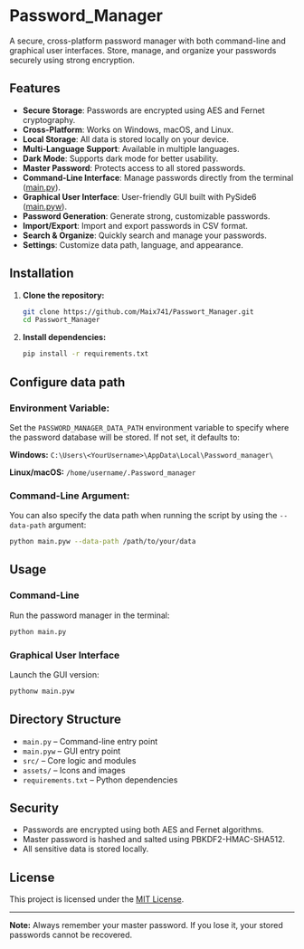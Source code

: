 # Password_Manager

A secure, cross-platform password manager with both command-line and graphical user interfaces. Store, manage, and organize your passwords securely using strong encryption.

## Features

- **Secure Storage**: Passwords are encrypted using AES and Fernet cryptography.
- **Cross-Platform**: Works on Windows, macOS, and Linux.
- **Local Storage**: All data is stored locally on your device.
- **Multi-Language Support**: Available in multiple languages.
- **Dark Mode**: Supports dark mode for better usability.
- **Master Password**: Protects access to all stored passwords.
- **Command-Line Interface**: Manage passwords directly from the terminal ([main.py](main.py)).
- **Graphical User Interface**: User-friendly GUI built with PySide6 ([main.pyw](main.pyw)).
- **Password Generation**: Generate strong, customizable passwords.
- **Import/Export**: Import and export passwords in CSV format.
- **Search & Organize**: Quickly search and manage your passwords.
- **Settings**: Customize data path, language, and appearance.

## Installation

1. **Clone the repository:**
   ```sh
   git clone https://github.com/Maix741/Passwort_Manager.git
   cd Passwort_Manager
   ```

2. **Install dependencies:**
   ```sh
   pip install -r requirements.txt
   ```

## Configure data path
### Environment Variable:
Set the `PASSWORD_MANAGER_DATA_PATH` environment variable to specify where the password database will be stored. If not set, it defaults to:

**Windows:** `C:\Users\<YourUsername>\AppData\Local\Password_manager\`

**Linux/macOS:** `/home/username/.Password_manager`

### Command-Line Argument:
You can also specify the data path when running the script by using the `--data-path` argument:
```sh
python main.pyw --data-path /path/to/your/data
```

## Usage

### Command-Line

Run the password manager in the terminal:
```sh
python main.py
```

### Graphical User Interface

Launch the GUI version:
```sh
pythonw main.pyw
```

## Directory Structure

- `main.py` – Command-line entry point
- `main.pyw` – GUI entry point
- `src/` – Core logic and modules
- `assets/` – Icons and images
- `requirements.txt` – Python dependencies

## Security

- Passwords are encrypted using both AES and Fernet algorithms.
- Master password is hashed and salted using PBKDF2-HMAC-SHA512.
- All sensitive data is stored locally.

## License

This project is licensed under the [MIT License](LICENSE).

---

**Note:** Always remember your master password. If you lose it, your stored passwords cannot be recovered.
